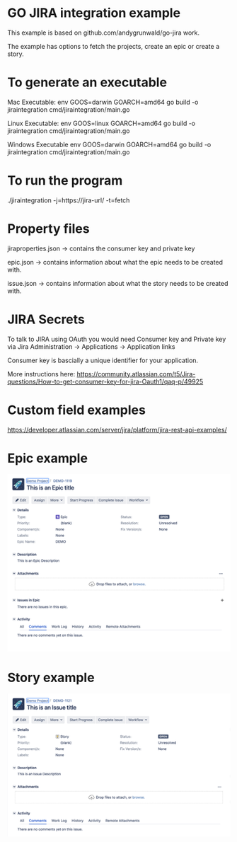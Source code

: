 # GO JIRA integration example
This example is based on github.com/andygrunwald/go-jira work.

The example has options to fetch the projects, create an epic or create a story.

# To generate an executable
Mac Executable:
env GOOS=darwin GOARCH=amd64 go build -o jiraintegration  cmd/jiraintegration/main.go

Linux Executable:
env GOOS=linux GOARCH=amd64 go build -o jiraintegration  cmd/jiraintegration/main.go

Windows Executable
env GOOS=darwin GOARCH=amd64 go build -o jiraintegration  cmd/jiraintegration/main.go

# To run the program
./jiraintegration -j=https://jira-url/ -t=fetch

# Property files
jiraproperties.json -> contains the consumer key and private key

epic.json -> contains information about what the epic needs to be created with.

issue.json -> contains information about what the story needs to be created with.

# JIRA Secrets
To talk to JIRA using OAuth you would need Consumer key and Private key via Jira Administration -> Applications -> Application links

Consumer key is bascially a unique identifier for your application.

More instructions here: 
https://community.atlassian.com/t5/Jira-questions/How-to-get-consumer-key-for-jira-Oauth1/qaq-p/49925

# Custom field examples
https://developer.atlassian.com/server/jira/platform/jira-rest-api-examples/

# Epic example
![Scheme](images/epic.png)

# Story example
![Scheme](images/story.png)